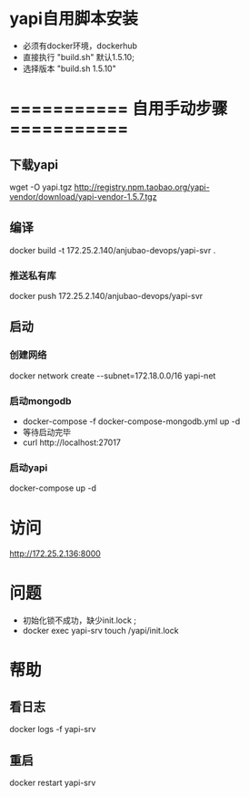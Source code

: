 # yapi自用脚本安装

- 必须有docker环境，dockerhub
- 直接执行 "build.sh"   默认1.5.10;
- 选择版本 "build.sh 1.5.10"


# =========== 自用手动步骤  ===========

## 下载yapi
wget -O yapi.tgz http://registry.npm.taobao.org/yapi-vendor/download/yapi-vendor-1.5.7.tgz

## 编译
docker build -t 172.25.2.140/anjubao-devops/yapi-svr .

### 推送私有库
docker push 172.25.2.140/anjubao-devops/yapi-svr

## 启动
### 创建网络
docker network create --subnet=172.18.0.0/16 yapi-net

### 启动mongodb
- docker-compose -f docker-compose-mongodb.yml up -d
- 等待启动完毕
- curl http://localhost:27017


### 启动yapi
docker-compose up -d

# 访问
http://172.25.2.136:8000

# 问题
- 初始化锁不成功，缺少init.lock ;
- docker exec yapi-srv touch /yapi/init.lock

# 帮助
## 看日志
docker logs -f yapi-srv
## 重启
docker restart yapi-srv